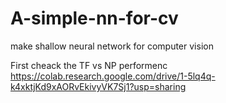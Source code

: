# A-simple-nn-for-cv
make shallow neural network for computer vision 

First cheack the TF vs NP performenc 
https://colab.research.google.com/drive/1-5lq4q-k4xktjKd9xAORvEkivyVK7Sj1?usp=sharing

